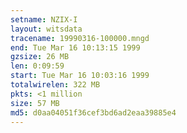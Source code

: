 ```yaml
---
setname: NZIX-I
layout: witsdata
tracename: 19990316-100000.mngd
end: Tue Mar 16 10:13:15 1999
gzsize: 26 MB
len: 0:09:59
start: Tue Mar 16 10:03:16 1999
totalwirelen: 322 MB
pkts: <1 million
size: 57 MB
md5: d0aa04051f36cef3bd6ad2eaa39885e4
---
```

